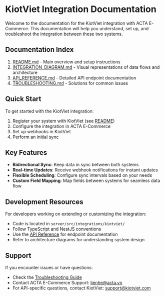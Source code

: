 # KiotViet Integration Documentation

Welcome to the documentation for the KiotViet integration with ACTA E-Commerce. This documentation will help you understand, set up, and troubleshoot the integration between these two systems.

## Documentation Index

1. [README.md](./README.md) - Main overview and setup instructions
2. [INTEGRATION_DIAGRAM.md](./INTEGRATION_DIAGRAM.md) - Visual representations of data flows and architecture
3. [API_REFERENCE.md](./API_REFERENCE.md) - Detailed API endpoint documentation
4. [TROUBLESHOOTING.md](./TROUBLESHOOTING.md) - Solutions for common issues

## Quick Start

To get started with the KiotViet integration:

1. Register your system with KiotViet (see [README](./README.md))
2. Configure the integration in ACTA E-Commerce
3. Set up webhooks in KiotViet
4. Perform an initial sync

## Key Features

- **Bidirectional Sync**: Keep data in sync between both systems
- **Real-time Updates**: Receive webhook notifications for instant updates
- **Flexible Scheduling**: Configure sync intervals based on your needs
- **Custom Field Mapping**: Map fields between systems for seamless data flow

## Development Resources

For developers working on extending or customizing the integration:

- Code is located in `server/src/integrations/kiotviet/`
- Follow TypeScript and NestJS conventions
- Use the [API Reference](./API_REFERENCE.md) for endpoint documentation
- Refer to architecture diagrams for understanding system design

## Support

If you encounter issues or have questions:

- Check the [Troubleshooting Guide](./TROUBLESHOOTING.md)
- Contact ACTA E-Commerce Support: lienhe@acta.vn
- For API-specific questions, contact KiotViet: support@kiotviet.com
